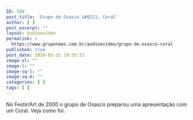```yaml
---
ID: 598
post_title: 'Grupo de Osasco &#8211; Coral'
author: [ ]
post_excerpt: ""
layout: audioevideo
permalink: >
  https://www.gruponews.com.br/audioevideo/grupo-de-osasco-coral
published: true
post_date: 2010-03-31 19:35:31
image-xl: ""
image-l: ""
image-sq-l: ""
image-sq-m: ""
categories: [ ]
tags: [ ]
---
```

No Festin’Art de 2000 o grupo de Osasco preparou uma apresentação com um Coral. Veja como foi.
